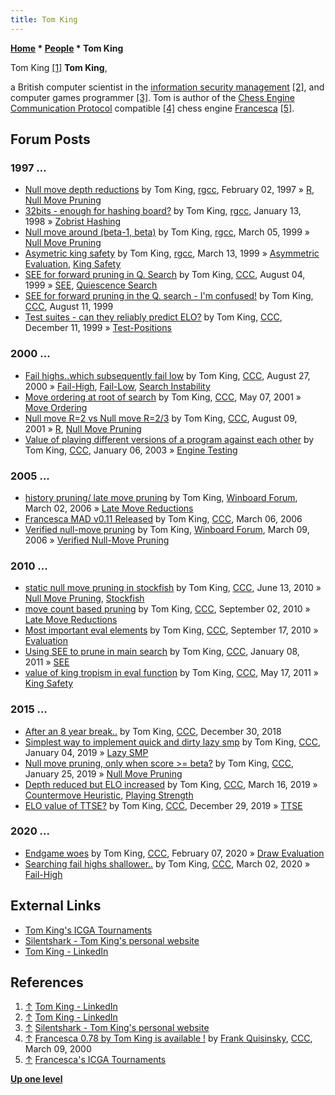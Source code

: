 ```yaml
---
title: Tom King
---
```

**[Home](Home "Home") \* [People](People "People") \* Tom King**



 [](https://uk.linkedin.com/in/kingtom) Tom King <a id="cite-note-1" href="#cite-ref-1">[1]</a> 
**Tom King**,  

a British computer scientist in the [information security management](https://en.wikipedia.org/wiki/Information_security_management) <a id="cite-note-2" href="#cite-ref-2">[2]</a>, and computer games programmer <a id="cite-note-3" href="#cite-ref-3">[3]</a>. 
Tom is author of the [Chess Engine Communication Protocol](Chess_Engine_Communication_Protocol "Chess Engine Communication Protocol") compatible <a id="cite-note-4" href="#cite-ref-4">[4]</a> chess engine [Francesca](Francesca "Francesca") <a id="cite-note-5" href="#cite-ref-5">[5]</a>. 



## Forum Posts


### 1997 ...


* [Null move depth reductions](https://groups.google.com/d/msg/rec.games.chess.computer/JJTEBafyuYM/hRTys0ZxcUIJ) by Tom King, [rgcc](Computer_Chess_Forums "Computer Chess Forums"), February 02, 1997 » [R](Depth_Reduction_R "Depth Reduction R"), [Null Move Pruning](Null_Move_Pruning "Null Move Pruning")
* [32bits - enough for hashing board?](http://groups.google.com/group/rec.games.chess.computer/browse_frm/thread/597f1170cfdbe640#) by Tom King, [rgcc](Computer_Chess_Forums "Computer Chess Forums"), January 13, 1998 » [Zobrist Hashing](Zobrist_Hashing "Zobrist Hashing")
* [Null move around (beta-1, beta)](http://groups.google.com/group/rec.games.chess.computer/browse_frm/thread/0e56bda426a70a22#) by Tom King, [rgcc](Computer_Chess_Forums "Computer Chess Forums"), March 05, 1999 » [Null Move Pruning](Null_Move_Pruning "Null Move Pruning")
* [Asymetric king safety](http://groups.google.com/group/rec.games.chess.computer/browse_frm/thread/462b49226d1f1dfe#) by Tom King, [rgcc](Computer_Chess_Forums "Computer Chess Forums"), March 13, 1999 » [Asymmetric Evaluation](Asymmetric_Evaluation "Asymmetric Evaluation"), [King Safety](King_Safety "King Safety")
* [SEE for forward pruning in Q. Search](https://www.stmintz.com/ccc/index.php?id=63511) by Tom King, [CCC](CCC "CCC"), August 04, 1999 » [SEE](Static_Exchange_Evaluation "Static Exchange Evaluation"), [Quiescence Search](Quiescence_Search "Quiescence Search")
* [SEE for forward pruning in the Q. search - I'm confused!](https://www.stmintz.com/ccc/index.php?id=64357) by Tom King, [CCC](CCC "CCC"), August 11, 1999
* [Test suites - can they reliably predict ELO?](https://www.stmintz.com/ccc/index.php?id=81949) by Tom King, [CCC](CCC "CCC"), December 11, 1999 » [Test-Positions](Test-Positions "Test-Positions")


### 2000 ...


* [Fail highs..which subsequently fail low](https://www.stmintz.com/ccc/index.php?id=126878) by Tom King, [CCC](CCC "CCC"), August 27, 2000 » [Fail-High](Fail-High "Fail-High"), [Fail-Low](Fail-Low "Fail-Low"), [Search Instability](Search_Instability "Search Instability")
* [Move ordering at root of search](https://www.stmintz.com/ccc/index.php?id=168497) by Tom King, [CCC](CCC "CCC"), May 07, 2001 » [Move Ordering](Move_Ordering "Move Ordering")
* [Null move R=2 vs Null move R=2/3](https://www.stmintz.com/ccc/index.php?id=183089) by Tom King, [CCC](CCC "CCC"), August 09, 2001 » [R](Depth_Reduction_R "Depth Reduction R"), [Null Move Pruning](Null_Move_Pruning "Null Move Pruning")
* [Value of playing different versions of a program against each other](https://www.stmintz.com/ccc/index.php?id=275347) by Tom King, [CCC](CCC "CCC"), January 06, 2003 » [Engine Testing](Engine_Testing "Engine Testing")


### 2005 ...


* [history pruning/ late move pruning](http://www.open-aurec.com/wbforum/viewtopic.php?f=4&t=4435&p=23839) by Tom King, [Winboard Forum](Computer_Chess_Forums "Computer Chess Forums"), March 02, 2006 » [Late Move Reductions](Late_Move_Reductions "Late Move Reductions")
* [Francesca MAD v0.11 Released](https://www.stmintz.com/ccc/index.php?id=491623) by Tom King, [CCC](CCC "CCC"), March 06, 2006
* [Verified null-move pruning](http://www.open-aurec.com/wbforum/viewtopic.php?f=4&t=4480&p=23303) by Tom King, [Winboard Forum](Computer_Chess_Forums "Computer Chess Forums"), March 09, 2006 » [Verified Null-Move Pruning](Null_Move_Pruning#ZugzwangVerification "Null Move Pruning")


### 2010 ...


* [static null move pruning in stockfish](http://www.talkchess.com/forum/viewtopic.php?t=34909) by Tom King, [CCC](CCC "CCC"), June 13, 2010 » [Null Move Pruning](Null_Move_Pruning "Null Move Pruning"), [Stockfish](Stockfish "Stockfish")
* [move count based pruning](http://www.talkchess.com/forum/viewtopic.php?t=35955) by Tom King, [CCC](CCC "CCC"), September 02, 2010 » [Late Move Reductions](Late_Move_Reductions "Late Move Reductions")
* [Most important eval elements](http://www.talkchess.com/forum/viewtopic.php?t=36104) by Tom King, [CCC](CCC "CCC"), September 17, 2010 » [Evaluation](Evaluation "Evaluation")
* [Using SEE to prune in main search](http://www.talkchess.com/forum/viewtopic.php?t=37514) by Tom King, [CCC](CCC "CCC"), January 08, 2011 » [SEE](Static_Exchange_Evaluation "Static Exchange Evaluation")
* [value of king tropism in eval function](http://www.talkchess.com/forum/viewtopic.php?t=39102) by Tom King, [CCC](CCC "CCC"), May 17, 2011 » [King Safety](King_Safety "King Safety")


### 2015 ...


* [After an 8 year break..](http://www.talkchess.com/forum3/viewtopic.php?f=2&t=69426) by Tom King, [CCC](CCC "CCC"), December 30, 2018
* [Simplest way to implement quick and dirty lazy smp](http://www.talkchess.com/forum3/viewtopic.php?f=7&t=69481) by Tom King, [CCC](CCC "CCC"), January 04, 2019 » [Lazy SMP](Lazy_SMP "Lazy SMP")
* [Null move pruning, only when score >= beta?](http://www.talkchess.com/forum3/viewtopic.php?f=7&t=69722) by Tom King, [CCC](CCC "CCC"), January 25, 2019 » [Null Move Pruning](Null_Move_Pruning "Null Move Pruning")
* [Depth reduced but ELO increased](http://www.talkchess.com/forum3/viewtopic.php?f=7&t=70217) by Tom King, [CCC](CCC "CCC"), March 16, 2019 » [Countermove Heuristic](Countermove_Heuristic "Countermove Heuristic"), [Playing Strength](Playing_Strength "Playing Strength")
* [ELO value of TTSE?](http://www.talkchess.com/forum3/viewtopic.php?f=7&t=72673) by Tom King, [CCC](CCC "CCC"), December 29, 2019 » [TTSE](Singular_Extensions#RestrictedSE "Singular Extensions")


### 2020 ...


* [Endgame woes](http://www.talkchess.com/forum3/viewtopic.php?f=7&t=73012) by Tom King, [CCC](CCC "CCC"), February 07, 2020 » [Draw Evaluation](Draw_Evaluation "Draw Evaluation")
* [Searching fail highs shallower..](http://www.talkchess.com/forum3/viewtopic.php?f=7&t=73250) by Tom King, [CCC](CCC "CCC"), March 02, 2020 » [Fail-High](Fail-High "Fail-High")


## External Links


* [Tom King's ICGA Tournaments](https://www.game-ai-forum.org/icga-tournaments/person.php?id=50)
* [Silentshark - Tom King's personal website](http://www.silentshark.co.uk/)
* [Tom King - LinkedIn](https://uk.linkedin.com/in/kingtom)


## References


1. <a id="cite-ref-1" href="#cite-note-1">↑</a> [Tom King - LinkedIn](https://uk.linkedin.com/in/kingtom)
2. <a id="cite-ref-2" href="#cite-note-2">↑</a> [Tom King - LinkedIn](https://uk.linkedin.com/in/kingtom)
3. <a id="cite-ref-3" href="#cite-note-3">↑</a> [Silentshark - Tom King's personal website](http://www.silentshark.co.uk/)
4. <a id="cite-ref-4" href="#cite-note-4">↑</a> [Francesca 0.78 by Tom King is available !](https://www.stmintz.com/ccc/index.php?id=101076) by [Frank Quisinsky](Frank_Quisinsky "Frank Quisinsky"), [CCC](CCC "CCC"), March 09, 2000
5. <a id="cite-ref-5" href="#cite-note-5">↑</a> [Francesca's ICGA Tournaments](https://www.game-ai-forum.org/icga-tournaments/program.php?id=32)

**[Up one level](People "People")**







 
